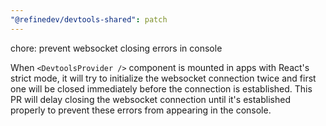 ```yaml
---
"@refinedev/devtools-shared": patch
---
```


chore: prevent websocket closing errors in console

When `<DevtoolsProvider />` component is mounted in apps with React's strict mode, it will try to initialize the websocket connection twice and first one will be closed immediately before the connection is established. This PR will delay closing the websocket connection until it's established properly to prevent these errors from appearing in the console.
